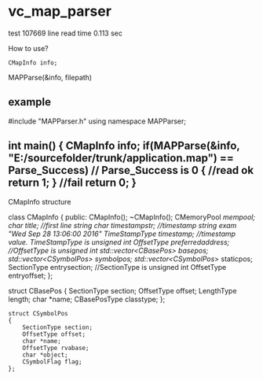 # vc_map_parser

test 107669 line read time 0.113 sec


How to use?

	CMapInfo info;
  MAPParse(&info, filepath)

example
----------------------------
#include "MAPParser.h"
using namespace MAPParser;

int main()
{
	CMapInfo info;
	if(MAPParse(&info, "E:/sourcefolder/trunk/application.map") == Parse_Success) // Parse_Success is 0
  {
    //read ok
    return 1;
  }
  //fail
  return 0;
}
----------------------------

CMapInfo structure

  class CMapInfo
	{
	public:
		CMapInfo();
		~CMapInfo();
		CMemoryPool *mempool;
		char *title;                        //first line string
		char *timestampstr;                 //timestamp string exam "Wed Sep 28 13:06:00 2016"
		TimeStampType timestamp;            //timestamp value.  TimeStampType is unsigned int
		OffsetType preferredaddress;        //OffsetType is unsigned int
		std::vector<CBasePos*> basepos;
		std::vector<CSymbolPos*> symbolpos;
		std::vector<CSymbolPos*> staticpos;
		SectionType entrysection;           //SectionType is unsigned int
		OffsetType entryoffset;
	};


  struct CBasePos
	{
		SectionType section;
		OffsetType offset;
		LengthType length;
		char *name;
		CBasePosType classtype;
	};

	struct CSymbolPos
	{
		SectionType section;
		OffsetType offset;
		char *name;
		OffsetType rvabase;
		char *object;
		CSymbolFlag flag;
	};


